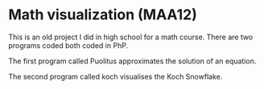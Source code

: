 # Math visualization (MAA12)

This is an old project I did in high school for a math course. 
There are two programs coded both coded in PhP.

The first program called Puolitus approximates the solution of an equation.

The second program called koch visualises the Koch Snowflake.

